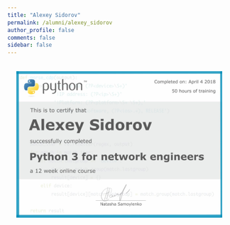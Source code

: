 ```yaml
---
title: "Alexey Sidorov"
permalink: /alumni/alexey_sidorov
author_profile: false
comments: false
sidebar: false
---
```


<div style="padding: 20px;">
  <img src="https://raw.githubusercontent.com/pyneng/pyneng.github.io/master/certificates/pyneng-4/Alexey%20Sidorov.png" alt="Python for network engineers">
</div>

